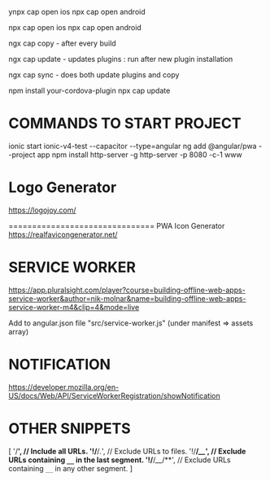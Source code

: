 ynpx cap open ios
npx cap open android

npx cap open ios
npx cap open android


ngx cap copy - after every build

ngx cap update - updates plugins : run after new plugin installation

ngx cap sync - does both update plugins and copy

npm install your-cordova-plugin
npx cap update

COMMANDS TO START PROJECT
==================================
ionic start ionic-v4-test --capacitor --type=angular
ng add @angular/pwa --project app
npm install http-server -g
http-server -p 8080 -c-1 www



Logo Generator 
===============================
https://logojoy.com/

===============================
PWA
Icon Generator
https://realfavicongenerator.net/


SERVICE WORKER
===============================
https://app.pluralsight.com/player?course=building-offline-web-apps-service-worker&author=nik-molnar&name=building-offline-web-apps-service-worker-m4&clip=4&mode=live

Add to angular.json file
"src/service-worker.js" (under manifest => assets array)


NOTIFICATION
==============================
https://developer.mozilla.org/en-US/docs/Web/API/ServiceWorkerRegistration/showNotification



OTHER SNIPPETS
===========================================
[
  '/**',           // Include all URLs.
  '!/**/*.*',      // Exclude URLs to files.
  '!/**/*__*',     // Exclude URLs containing `__` in the last segment.
  '!/**/*__*/**',  // Exclude URLs containing `__` in any other segment.
]